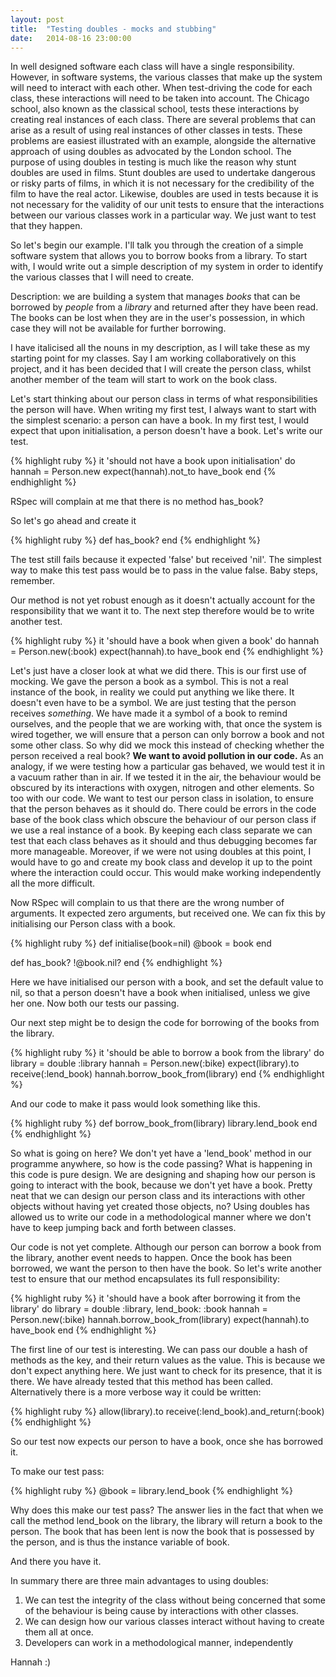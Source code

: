 ```yaml
---
layout: post
title:  "Testing doubles - mocks and stubbing"
date:   2014-08-16 23:00:00
---
```


In well designed software each class will have a single responsibility. However, in software systems, the various classes that make up the system will need to interact with each other. When test-driving the code for each class, these interactions will need to be taken into account. The Chicago school, also known as the classical school, tests these interactions by creating real instances of each class. There are several problems that can arise as a result of using real instances of other classes in tests. These problems are easiest illustrated with an example, alongside the alternative approach of using doubles as advocated by the London school. The purpose of using doubles in testing is much like the reason why stunt doubles are used in films. Stunt doubles are used to undertake dangerous or risky parts of films, in which it is not necessary for the credibility of the film to have the real actor. Likewise, doubles are used in tests because it is not necessary for the validity of our unit tests to ensure that the interactions between our various classes work in a particular way. We just want to test that they happen. 

So let's begin our example. I'll talk you through the creation of a simple software system that allows you to borrow books from a library. To start with, I would write out a simple description of my system in order to identify the various classes that I will need to create. 

Description: we are building a system that manages *books* that can be borrowed by *people* from a *library* and returned after they have been read. The books can be lost when they are in the user's possession, in which case they will not be available for further borrowing.

I have italicised all the nouns in my description, as I will take these as my starting point for my classes. Say I am working collaboratively on this project, and it has been decided that I will create the person class, whilst another member of the team will start to work on the book class. 

Let's start thinking about our person class in terms of what responsibilities the person will have. When writing my first test, I always want to start with the simplest scenario: a person can have a book. In my first test, I would expect that upon initialisation, a person doesn't have a book. Let's write our test. 

{% highlight ruby %}
it 'should not have a book upon initialisation' do 
	hannah = Person.new
	expect(hannah).not_to have_book
end 
{% endhighlight %} 

RSpec will complain at me that there is no method has_book?

So let's go ahead and create it

{% highlight ruby %}
def has_book?
end
{% endhighlight %} 

The test still fails because it expected 'false' but received 'nil'. The simplest way to make this test pass would be to pass in the value false. Baby steps, remember. 

Our method is not yet robust enough as it doesn't actually account for the responsibility that we want it to. The next step therefore would be to write another test.

{% highlight ruby %}
it 'should have a book when given a book' do 
	hannah = Person.new(:book)
	expect(hannah).to have_book
end 
{% endhighlight %} 

Let's just have a closer look at what we did there. This is our first use of mocking. We gave the person a book as a symbol. This is not a real instance of the book, in reality we could put anything we like there. It doesn't even have to be a symbol. We are just testing that the person receives *something*. We have made it a symbol of a book to remind ourselves, and the people that we are working with, that once the system is wired together, we will ensure that a person can only borrow a book and not some other class. So why did we mock this instead of checking whether the person received a real book? **We want to avoid pollution in our code.** As an analogy, if we were testing how a particular gas behaved, we would test it in a vacuum rather than in air. If we tested it in the air, the behaviour would be obscured by its interactions with oxygen, nitrogen and other elements. So too with our code. We want to test our person class in isolation, to ensure that the person behaves as it should do. There could be errors in the code base of the book class which obscure the behaviour of our person class if we use a real instance of a book. By keeping each class separate we can test that each class behaves as it should and thus debugging becomes far more manageable. Moreover, if we were not using doubles at this point, I would have to go and create my book class and develop it up to the point where the interaction could occur. This would make working independently all the more difficult.  

Now RSpec will complain to us that there are the wrong number of arguments. It expected zero arguments, but received one.  We can fix this by initialising our Person class with a book. 

{% highlight ruby %}
def initialise(book=nil)
	@book = book
end 

def has_book?
	!@book.nil?
end 
{% endhighlight %} 

Here we have initialised our person with a book, and set the default value to nil, so that a person doesn't have a book when initialised, unless we give her one. Now both our tests our passing.

Our next step might be to design the code for borrowing of the books from the library. 

{% highlight ruby %}
it 'should be able to borrow a book from the library' do 
	library = double :library
	hannah = Person.new(:bike)
	expect(library).to receive(:lend_book)
	hannah.borrow_book_from(library)
end 
{% endhighlight %} 

And our code to make it pass would look something like this.

{% highlight ruby %}
def borrow_book_from(library)
	library.lend_book
end 
{% endhighlight %} 

So what is going on here? We don't yet have a 'lend_book' method in our programme anywhere, so how is the code passing? What is happening in this code is pure design. We are designing and shaping how our person is going to interact with the book, because we don't yet have a book. Pretty neat that we can design our person class and its interactions with other objects without having yet created those objects, no? Using doubles has allowed us to write our code in a methodological manner where we don't have to keep jumping back and forth between classes.  

Our code is not yet complete. Although our person can borrow a book from the library, another event needs to happen. Once the book has been borrowed, we want the person to then have the book. So let's write another test to ensure that our method encapsulates its full responsibility:

{% highlight ruby %}
it 'should have a book after borrowing it from the library' do 
	library = double :library, lend_book: :book
	hannah = Person.new(:bike)
	hannah.borrow_book_from(library)
	expect(hannah).to have_book
end 
{% endhighlight %} 

The first line of our test is interesting. We can pass our double a hash of methods as the key, and their return values as the value. This is because we don't expect anything here. We just want to check for its presence, that it is there. We have already tested that this method has been called. Alternatively there is a more verbose way it could be written:

{% highlight ruby %}
allow(library).to receive(:lend_book).and_return(:book)
{% endhighlight %} 

So our test now expects our person to have a book, once she has borrowed it. 

To make our test pass: 

{% highlight ruby %}
@book = library.lend_book
{% endhighlight %} 

Why does this make our test pass? The answer lies in the fact that when we call the method lend_book on the library, the library will return a book to the person. The book that has been lent is now the book that is possessed by the person, and is thus the instance variable of book. 

And there you have it. 

In summary there are three main advantages to using doubles:
1. We can test the integrity of the class without being concerned that some of the behaviour is being cause by interactions with other classes. 
2. We can design how our various classes interact without having to create them all at once. 
3. Developers can work in a methodological manner, independently 

Hannah :) 
